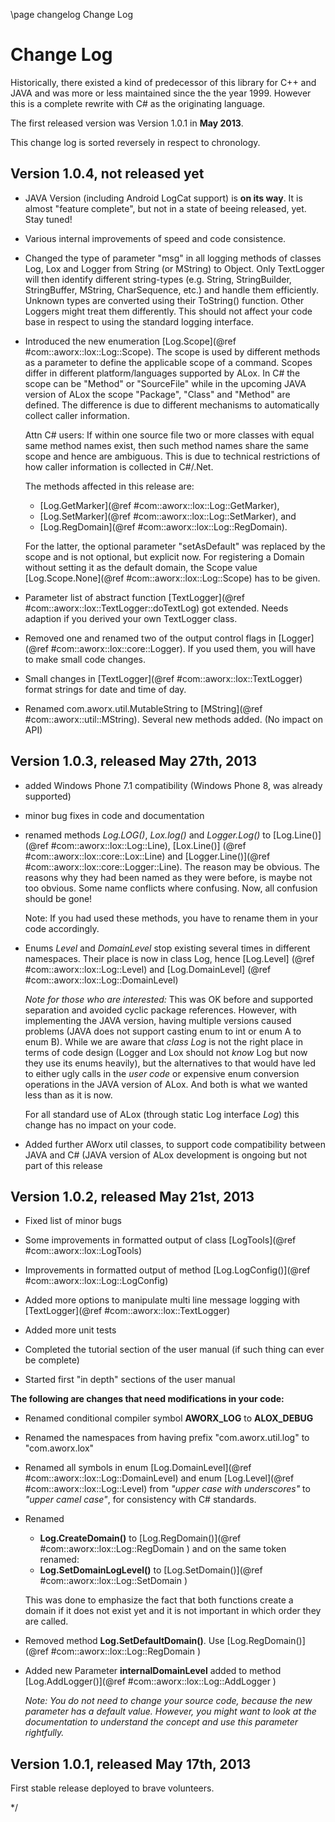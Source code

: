 ﻿\page changelog  Change Log

# Change Log

Historically, there existed a kind of predecessor of this library for C++ and JAVA and was
more or less maintained since the the year 1999. However this is a complete rewrite with C# 
as the originating language. 

The first released version was Version 1.0.1 in **May 2013**. 

This change log is sorted reversely in respect to chronology. 

## Version 1.0.4, not released yet ##
- JAVA Version (including Android LogCat support) is **on its way**. It is almost "feature complete", but not in a 
  state of beeing released, yet. Stay tuned!
- Various internal improvements of speed and code consistence.
- Changed the type of parameter "msg" in all logging methods of classes Log, Lox and Logger from String (or MString) 
  to Object. Only TextLogger will then identify different string-types (e.g. String, StringBuilder, StringBuffer, 
  MString, CharSequence, etc.) and handle them efficiently. Unknown types are converted using their ToString() function. 
  Other Loggers might treat them differently. This should not affect your code base in respect to using the standard logging
  interface.
- Introduced the new enumeration [Log.Scope](@ref #com::aworx::lox::Log::Scope). The scope is used by different
  methods as a parameter to define the applicable scope of a command. Scopes differ in different platform/languages
  supported by ALox. In C# the scope can be "Method" or "SourceFile" while in the upcoming JAVA version of ALox
  the scope "Package", "Class" and "Method" are defined. 
  The difference is due to different mechanisms to automatically collect caller information.   

  Attn C# users: If within one source file two or more classes with equal same method names exist, then such 
  method names share the same scope and hence are ambiguous. This is due to technical restrictions
  of how caller information is collected in C#/.Net.

  The methods affected in this release are: 
  - [Log.GetMarker](@ref #com::aworx::lox::Log::GetMarker), 
  - [Log.SetMarker](@ref #com::aworx::lox::Log::SetMarker), and
  - [Log.RegDomain](@ref #com::aworx::lox::Log::RegDomain). 

  For the latter, the optional parameter "setAsDefault" was replaced by the scope and is not optional, but explicit now. 
  For registering a Domain without setting it as the default domain, the Scope value  
  [Log.Scope.None](@ref #com::aworx::lox::Log::Scope) has to be given. 

- Parameter list of abstract function [TextLogger](@ref #com::aworx::lox::TextLogger::doTextLog) got extended. 
  Needs adaption if you derived your own TextLogger class.
- Removed one and renamed two of the output control flags in [Logger](@ref #com::aworx::lox::core::Logger). If you 
  used them, you will have to make small code changes.
- Small changes in [TextLogger](@ref #com::aworx::lox::TextLogger) format strings for date and time of day. 
- Renamed com.aworx.util.MutableString to [MString](@ref #com::aworx::util::MString). Several new methods
  added. (No impact on API)


## Version 1.0.3, released May 27th, 2013 ##
- added Windows Phone 7.1 compatibility (Windows Phone 8, was already supported)
- minor bug fixes in code and documentation 
- renamed methods *Log.LOG()*, *Lox.log()* and *Logger.Log()* to
   [Log.Line()]   (@ref #com::aworx::lox::Log::Line), 
   [Lox.Line()]   (@ref #com::aworx::lox::core::Lox::Line) and
   [Logger.Line()](@ref #com::aworx::lox::core::Logger::Line). The reason may be obvious. The reasons
  why they had been named as they were before, is maybe not too obvious. Some name conflicts where 
  confusing. Now, all confusion should be gone!

  Note: If you had used these methods, you have to rename them in your code accordingly.

- Enums *Level* and *DomainLevel* stop existing several times in different namespaces. Their place
  is now in class Log, hence [Log.Level]  (@ref #com::aworx::lox::Log::Level) and [Log.DomainLevel]  (@ref #com::aworx::lox::Log::DomainLevel)

  *Note for those who are interested:*  This was OK before and supported separation and avoided cyclic 
  package references. However, with implementing the JAVA version, having multiple versions caused problems
  (JAVA does not support casting enum to int or enum A to enum B). While we are aware that *class Log* is not the
  right place in terms of code design (Logger and Lox should not *know* Log but now they use its enums heavily), but the 
  alternatives to that would have led to either ugly calls in the *user code* or expensive enum conversion operations in 
  the JAVA version of ALox. And both is what we wanted less than as it is now. 

  For all standard use of ALox (through static Log interface *Log*) this change has no impact on your code.

- Added further AWorx util classes, to support code compatibility between JAVA and C# (JAVA version of ALox development is
  ongoing but not part of this release
  



## Version 1.0.2, released May 21st, 2013 ##

- Fixed list of minor bugs

- Some improvements in formatted output of class [LogTools](@ref #com::aworx::lox::LogTools)

- Improvements in formatted output of method [Log.LogConfig()](@ref #com::aworx::lox::Log::LogConfig)

- Added more options to manipulate multi line message logging with [TextLogger](@ref #com::aworx::lox::TextLogger)

- Added more unit tests

- Completed the tutorial section of the user manual (if such thing can ever be complete)

- Started first "in depth" sections of the user manual


 **The following are changes that need modifications in your code:**

- Renamed conditional compiler symbol **AWORX_LOG** to **ALOX_DEBUG**

- Renamed the namespaces from having prefix "com.aworx.util.log" to "com.aworx.lox" 

- Renamed all symbols in enum 
  [Log.DomainLevel](@ref #com::aworx::lox::Log::DomainLevel) and enum 
  [Log.Level](@ref #com::aworx::lox::Log::Level) from *"upper case with underscores"*  to *"upper camel case"*, for 
  consistency with C# standards.

- Renamed 
  - **Log.CreateDomain()** to [Log.RegDomain()](@ref #com::aworx::lox::Log::RegDomain ) and 
    on the same token renamed:
  - **Log.SetDomainLogLevel()** to [Log.SetDomain()](@ref #com::aworx::lox::Log::SetDomain )

  This was done to emphasize the fact that both functions create a domain if it does not exist
  yet and it is not important in which order they are called.

- Removed method **Log.SetDefaultDomain()**. Use [Log.RegDomain()](@ref #com::aworx::lox::Log::RegDomain )

- Added new Parameter **internalDomainLevel** added to method [Log.AddLogger()](@ref #com::aworx::lox::Log::AddLogger )

  *Note: You do not need to change your source code, because the new parameter has a default value. However, you might
  want to look at the documentation to understand the concept and use this parameter rightfully.*

## Version 1.0.1, released May 17th, 2013 ##

First stable release deployed to brave volunteers.

*/

